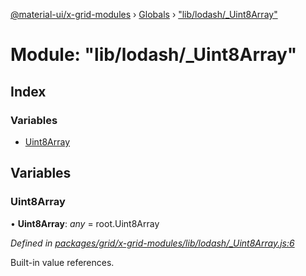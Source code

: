 [@material-ui/x-grid-modules](../README.md) › [Globals](../globals.md) › ["lib/lodash/_Uint8Array"](_lib_lodash__uint8array_.md)

# Module: "lib/lodash/_Uint8Array"

## Index

### Variables

* [Uint8Array](_lib_lodash__uint8array_.md#uint8array)

## Variables

###  Uint8Array

• **Uint8Array**: *any* = root.Uint8Array

*Defined in [packages/grid/x-grid-modules/lib/lodash/_Uint8Array.js:6](https://github.com/mui-org/material-ui-x/blob/a679779/packages/grid/x-grid-modules/lib/lodash/_Uint8Array.js#L6)*

Built-in value references.
